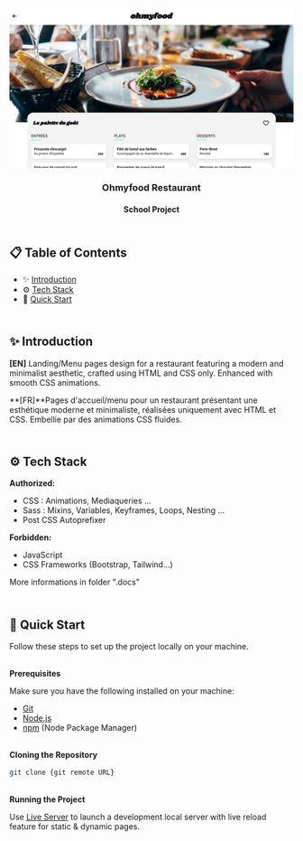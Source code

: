 <div align="center">
    <a href="https://ohmyfood-fv.netlify.app target="_blank">
      <img src=".docs/preview.webp" alt="Project Banner">
    </a>
  <h3 align="center">Ohmyfood Restaurant</h3>
  <h4 align="center">School Project</h4>
</div>

##  <br /> 📋 <a name="table">Table of Contents</a>

- ✨ [Introduction](#introduction)
- ⚙️ [Tech Stack](#tech-stack)
- 🚀 [Quick Start](#quick-start)

##  <br /> <a name="introduction">✨ Introduction</a>

**[EN]** Landing/Menu pages design for a restaurant featuring a modern and minimalist aesthetic, crafted using HTML and CSS only. Enhanced with smooth CSS animations.

**[FR]**Pages d'accueil/menu pour un restaurant présentant une esthétique moderne et minimaliste, réalisées uniquement avec HTML et CSS. Embellie par des animations CSS fluides.

##  <br /> <a name="tech-stack">⚙️ Tech Stack</a>

**Authorized:** 
- CSS : Animations, Mediaqueries ...
- Sass : Mixins, Variables, Keyframes, Loops, Nesting ...
- Post CSS Autoprefixer 

**Forbidden:** 
- JavaScript 
- CSS Frameworks (Bootstrap, Tailwind...)

More informations in folder ".docs"

## <br /> <a name="quick-start">🚀 Quick Start</a>

Follow these steps to set up the project locally on your machine.

<br/>**Prerequisites**

Make sure you have the following installed on your machine:

- [Git](https://git-scm.com/)
- [Node.js](https://nodejs.org/en)
- [npm](https://www.npmjs.com/) (Node Package Manager)

<br/>**Cloning the Repository**

```bash
git clone {git remote URL}
```

<br/>**Running the Project**

Use [Live Server](https://marketplace.visualstudio.com/items?itemName=ritwickdey.LiveServer)
to launch a development local server with live reload feature for static & dynamic pages.